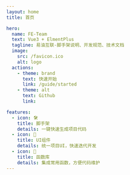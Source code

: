 ```yaml
---
layout: home
title: 首页

hero:
  name: FE-Team
  text: Vue3 + ElmentPlus
  tagline: 易油互联-脚手架说明、开发规范、技术文档
  image:
    src: /favicon.ico
    alt: logo
  actions:
    - theme: brand
      text: 快速开始
      link: /guide/started
    - theme: alt
      text: Github
      link:

features:
  - icon: 🛠️
    title: 脚手架
    details: 一键快速生成项目代码
  - icon: 🎨
    title: UI组件
    details: 统一项目UI，快速迭代开发
  - icon: 💼
    title: 函数库
    details: 集成常用函数，方便代码维护
---
```

